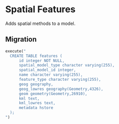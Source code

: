 # Spatial Features

Adds spatial methods to a model.

## Migration
```ruby
execute("
  CREATE TABLE features (
      id integer NOT NULL,
      spatial_model_type character varying(255),
      spatial_model_id integer,
      name character varying(255),
      feature_type character varying(255),
      geog geography,
      geog_lowres geography(Geometry,4326),
      geom geometry(Geometry,26910),
      kml text,
      kml_lowres text,
      metadata hstore
  );
")
```
